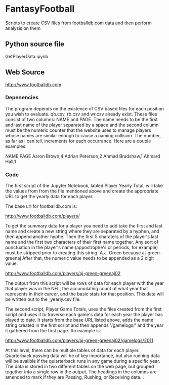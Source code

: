 # FantasyFootball  #
Scripts to create CSV files from footballdb.com data and then perform analysis on them
## Python source file
GetPlayerData.ipynb

## Web Source  ##
http://www.footballdb.com

### Depenencies  ###

The program depends on the existence of CSV based files for each position you wish to evaluate.  qb.csv, rb.csv and wr.csv already exist.  These files consist of two columns:  NAME and PAGE.  The name needs to be the first and last name of the player separated by a space and the second column must be the numeric counter that the website uses to manage players whose names are similar enough to cause a naming collision.  The number, as far as i can tell, increments for each occurrance.  Here are a couple examples:

NAME,PAGE
Aaron Brown,4
Adrian Peterson,2
Ahmad Bradshaw,1
Ahmard Hall,1

### Code  ###

The first script of the Jupyter Notebook, labled Player Yearly Total, will take the values from from the file mentioned above and create the appropriate URL to get the yearly data for each player.    

The base url for footballdb.com is:

http://www.footballdb.com/players/

To get the summary data for a player you need to add take the first and last name and create a new string where they are separated by a hyphen, and then append another hyphe.  Then the first 5 charaters of the player's last name and the first two characters of their first name together.  Any sort of punctuation in the player's name (appostrophe's or periods, for example) must be stripped prior to creating this string. A.J, Green because aj-green-greenaj  After that, the numeric value needs to be appended as a 2 digit value.  

http://www.footballdb.com/players/aj-green-greenaj02

The output from this script will be rows of data for each player with the year that player was in the NFL, the accumulating count of what year that represents in their career, and the basic stats for that position.  This data will be written out to the <position>_yearly.csv file.  

The second script, Player Game Totals, uses the files created from the first script and uses it to traverse each game's data for each year the player has played to date.  It starts from the base URL listed above, adds the name string created in the first script and then appends '/gamelogs/' and the year it gathered from the first page.  An example is:

http://www.footballdb.com/players/aj-green-greenaj02/gamelogs/2011

At this level, there can be multiple tables of data for each player.  Quarterback passing data will be of key importance, but also running data will be availble if the quiarterback runs in any game during a specific year.  The data is stored in two different tables on the web page, but grouped together into a single row in the output.  The headings in the columns are amended to mark if they are Passing, Rushing, or Receiving data.
.   
